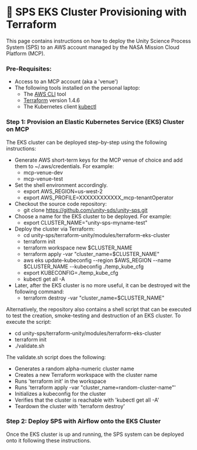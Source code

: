 # 🧱 SPS EKS Cluster Provisioning with Terraform

This page contains instructions on how to deploy the Unity Science Process System (SPS) to an AWS account managed by the NASA Mission Cloud Platform (MCP).

### Pre-Requisites:

* Access to an MCP account (aka a 'venue')
* The following tools installed on the personal laptop:
  * The [AWS CLI](https://aws.amazon.com/cli/) tool
  * [Terraform](https://www.terraform.io/) version 1.4.6
  * The Kubernetes client [kubectl](https://kubernetes.io/docs/reference/kubectl/)

### Step 1: Provision an Elastic Kubernetes Service (EKS) Cluster on MCP

The EKS cluster can be deployed step-by-step using the following instructions:

* Generate AWS short-term keys for the MCP venue of choice and add them to \~/.aws/credentials. For example:
  * mcp-venue-dev
  * mcp-venue-test
* Set the shell environment accordingly.
  * export AWS\_REGION=us-west-2
  * export AWS\_PROFILE=XXXXXXXXXXXX\_mcp-tenantOperator
* Checkout the source code repository:
  * git clone https://github.com/unity-sds/unity-sps.git
* Choose a name for the EKS cluster to be deployed. For example:
  * export CLUSTER\_NAME="unity-sps-myname-test"
* Deploy the cluster via Terraform:
  * cd unity-sps/terraform-unity/modules/terraform-eks-cluster
  * terraform init
  * terraform workspace new $CLUSTER\_NAME
  * terraform apply -var "cluster\_name=$CLUSTER\_NAME"
  * aws eks update-kubeconfig --region $AWS\_REGION --name $CLUSTER\_NAME --kubeconfig ./temp\_kube\_cfg
  * export KUBECONFIG=./temp\_kube\_cfg
  * kubectl get all -A
* Later, after the EKS cluster is no more useful, it can be destroyed wit the following command:
  * terraform destroy -var "cluster\_name=$CLUSTER\_NAME"

Alternatively, the repository also contains a shell script that can be executed to test the creation, smoke-testing and destruction of an EKS cluster. To execute the script:

* cd unity-sps/terraform-unity/modules/terraform-eks-cluster
* terraform init
* ./validate.sh

The validate.sh script does the following:

* Generates a random alpha-numeric cluster name
* Creates a new Terraform workspace with the cluster name
* Runs 'terraform init' in the workspace
* Runs 'terraform apply -var "cluster\_name=random-cluster-name"'
* Initializes a kubeconfig for the cluster
* Verifies that the cluster is reachable with 'kubectl get all -A'
* Teardown the cluster with 'terraform destroy'

### Step 2: Deploy SPS with Airflow onto the EKS Cluster

Once the EKS cluster is up and running, the SPS system can be deployed onto it following these instructions.

